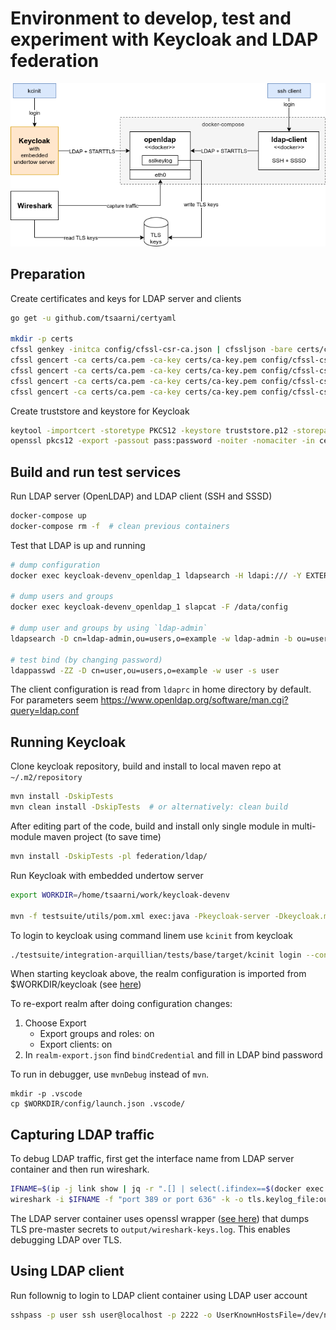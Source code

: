 
# Environment to develop, test and experiment with Keycloak and LDAP federation


![](diagram.png)


## Preparation

Create certificates and keys for LDAP server and clients

```bash
go get -u github.com/tsaarni/certyaml

mkdir -p certs
cfssl genkey -initca config/cfssl-csr-ca.json | cfssljson -bare certs/ca
cfssl gencert -ca certs/ca.pem -ca-key certs/ca-key.pem config/cfssl-csr-server.json | cfssljson -bare certs/server
cfssl gencert -ca certs/ca.pem -ca-key certs/ca-key.pem config/cfssl-csr-user.json | cfssljson -bare certs/user
cfssl gencert -ca certs/ca.pem -ca-key certs/ca-key.pem config/cfssl-csr-ldap-admin.json | cfssljson -bare certs/ldap-admin
cfssl gencert -ca certs/ca.pem -ca-key certs/ca-key.pem config/cfssl-csr-ldap-client.json | cfssljson -bare certs/ldap-client
```

Create truststore and keystore for Keycloak

```bash
keytool -importcert -storetype PKCS12 -keystore truststore.p12 -storepass password -noprompt -alias ca -file certs/ca.pem
openssl pkcs12 -export -passout pass:password -noiter -nomaciter -in certs/ldap-admin.pem -inkey certs/ldap-admin-key.pem -out keystore.p12
```



## Build and run test services

Run LDAP server (OpenLDAP) and LDAP client (SSH and SSSD)

```bash
docker-compose up
docker-compose rm -f  # clean previous containers
```


Test that LDAP is up and running

```bash
# dump configuration
docker exec keycloak-devenv_openldap_1 ldapsearch -H ldapi:/// -Y EXTERNAL -b cn=config

# dump users and groups
docker exec keycloak-devenv_openldap_1 slapcat -F /data/config

# dump user and groups by using `ldap-admin`
ldapsearch -D cn=ldap-admin,ou=users,o=example -w ldap-admin -b ou=users,o=example

# test bind (by changing password)
ldappasswd -ZZ -D cn=user,ou=users,o=example -w user -s user
```

The client configuration is read from `ldaprc` in home directory by default.
For parameters seem https://www.openldap.org/software/man.cgi?query=ldap.conf



## Running Keycloak

Clone keycloak repository, build and install to local maven repo at `~/.m2/repository`

```bash
mvn install -DskipTests
mvn clean install -DskipTests  # or alternatively: clean build
```

After editing part of the code, build and install only single module in
multi-module maven project (to save time)

```bash
mvn install -DskipTests -pl federation/ldap/
```

Run Keycloak with embedded undertow server

```bash
export WORKDIR=/home/tsaarni/work/keycloak-devenv

mvn -f testsuite/utils/pom.xml exec:java -Pkeycloak-server -Dkeycloak.migration.action=import -Dkeycloak.migration.provider=dir -Dkeycloak.migration.dir=$WORKDIR/keycloak/ -Djavax.net.ssl.trustStore=$WORKDIR/truststore.p12 -Djavax.net.ssl.trustStorePassword=password -Djavax.net.ssl.javax.net.ssl.trustStoreType="PKCS12" -Djavax.net.ssl.keyStore=$WORKDIR/keystore.p12 -Djavax.net.ssl.keyStorePassword=password -Djavax.net.ssl.javax.net.ssl.keyStoreType="PKCS12"
```

To login to keycloak using command linem use `kcinit` from keycloak

```bash
./testsuite/integration-arquillian/tests/base/target/kcinit login --config $WORKDIR/
```


When starting keycloak above, the realm configuration is imported from
$WORKDIR/keycloak
(see [here](https://github.com/keycloak/keycloak-documentation/blob/master/server_admin/topics/export-import.adoc))

To re-export realm after doing configuration changes:

1. Choose Export
    - Export groups and roles: on
    - Export clients: on
2. In `realm-export.json` find `bindCredential` and fill in LDAP bind password


To run in debugger, use `mvnDebug` instead of `mvn`.

```
mkdir -p .vscode
cp $WORKDIR/config/launch.json .vscode/
```

## Capturing LDAP traffic

To debug LDAP traffic, first get the interface name from LDAP server container
and then run wireshark.

```bash
IFNAME=$(ip -j link show | jq -r ".[] | select(.ifindex==$(docker exec keycloak-devenv_openldap_1 cat /sys/class/net/eth0/iflink)) | .ifname")
wireshark -i $IFNAME -f "port 389 or port 636" -k -o tls.keylog_file:output/wireshark-keys.log
```

The LDAP server container uses openssl wrapper ([see here](docker/openldap/sslkeylog/))
that dumps TLS pre-master secrets to `output/wireshark-keys.log`.
This enables debugging LDAP over TLS.



## Using LDAP client

Run follownig to login to LDAP client container using LDAP user account

```bash
sshpass -p user ssh user@localhost -p 2222 -o UserKnownHostsFile=/dev/null -o StrictHostKeyChecking=no "echo Hello world!"
```
